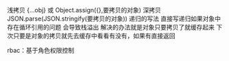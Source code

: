 浅拷贝 {...obj} 或 Object.assign({},要拷贝的对象)
深拷贝 JSON.parse(JSON.stringify(要拷贝的对象)) 递归的写法 直接写递归如果对象中存在循环引用的问题 会导致栈溢出 解决的办法就是对象只要拷贝了就缓存起来 下次只要是对象的拷贝就先去缓存中看看有没有，如果有直接返回

rbac：基于角色权限控制
